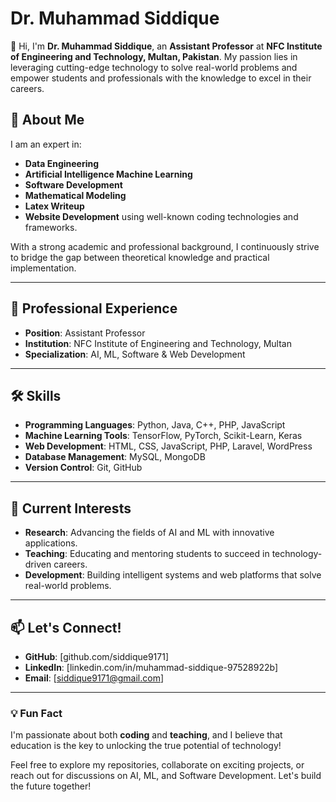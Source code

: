 # Dr. Muhammad Siddique

👋 Hi, I'm **Dr. Muhammad Siddique**, an **Assistant Professor** at **NFC Institute of Engineering and Technology, Multan, Pakistan**. My passion lies in leveraging cutting-edge technology to solve real-world problems and empower students and professionals with the knowledge to excel in their careers.

## 🌟 About Me

I am an expert in:
- **Data Engineering**
- **Artificial Intelligence Machine Learning**
- **Software Development**
- **Mathematical Modeling**
- **Latex Writeup**
- **Website Development** using well-known coding technologies and frameworks.

With a strong academic and professional background, I continuously strive to bridge the gap between theoretical knowledge and practical implementation.

---

## 💼 Professional Experience

- **Position**: Assistant Professor  
- **Institution**: NFC Institute of Engineering and Technology, Multan  
- **Specialization**: AI, ML, Software & Web Development  

---

## 🛠️ Skills

- **Programming Languages**: Python, Java, C++, PHP, JavaScript
- **Machine Learning Tools**: TensorFlow, PyTorch, Scikit-Learn, Keras
- **Web Development**: HTML, CSS, JavaScript, PHP, Laravel, WordPress
- **Database Management**: MySQL, MongoDB
- **Version Control**: Git, GitHub

---

## 🌱 Current Interests

- **Research**: Advancing the fields of AI and ML with innovative applications.
- **Teaching**: Educating and mentoring students to succeed in technology-driven careers.
- **Development**: Building intelligent systems and web platforms that solve real-world problems.

---

## 📫 Let's Connect!

- **GitHub**: [github.com/siddique9171]
- **LinkedIn**: [linkedin.com/in/muhammad-siddique-97528922b]
- **Email**: [siddique9171@gmail.com]

---

### 💡 Fun Fact
I'm passionate about both **coding** and **teaching**, and I believe that education is the key to unlocking the true potential of technology!

Feel free to explore my repositories, collaborate on exciting projects, or reach out for discussions on AI, ML, and Software Development. Let's build the future together!
